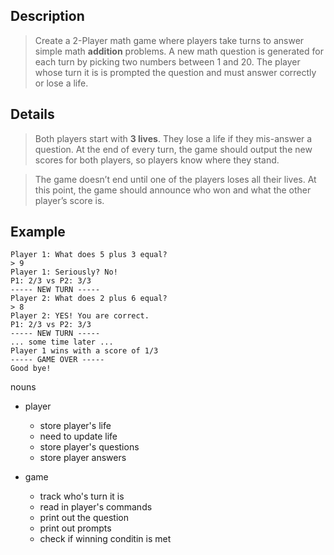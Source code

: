 ## Description

> Create a 2-Player math game where players take turns to answer simple math **addition** problems. A new math question is generated for each turn by picking two numbers between 1 and 20. The player whose turn it is is prompted the question and must answer correctly or lose a life.

## Details

> Both players start with **3 lives**. They lose a life if they mis-answer a question. At the end of every turn, the game should output the new scores for both players, so players know where they stand.

> The game doesn’t end until one of the players loses all their lives. At this point, the game should announce who won and what the other player’s score is.

## Example

```
Player 1: What does 5 plus 3 equal?
> 9
Player 1: Seriously? No!
P1: 2/3 vs P2: 3/3
----- NEW TURN -----
Player 2: What does 2 plus 6 equal?
> 8
Player 2: YES! You are correct.
P1: 2/3 vs P2: 3/3
----- NEW TURN -----
... some time later ...
Player 1 wins with a score of 1/3
----- GAME OVER -----
Good bye!
```

nouns

- player

  - store player's life
  - need to update life
  - store player's questions
  - store player answers

- game
  - track who's turn it is
  - read in player's commands
  - print out the question
  - print out prompts
  - check if winning conditin is met
